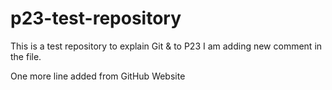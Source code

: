 # p23-test-repository
This is a test repository to explain Git &amp;  to P23
I am adding new comment in the file.

One more line added from GitHub Website
